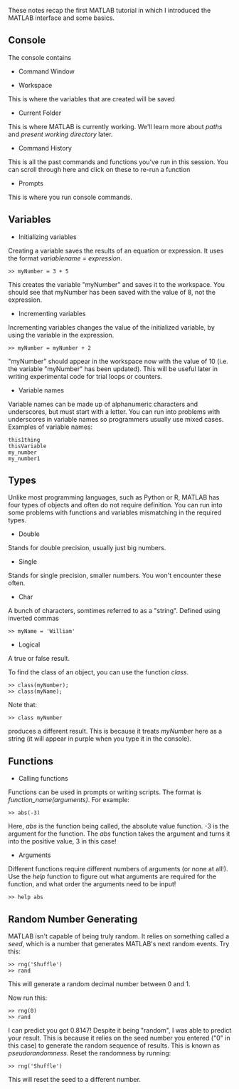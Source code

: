 These notes recap the first MATLAB tutorial in which I introduced the MATLAB interface and some basics.

Console
-------

The console contains

-   Command Window

-   Workspace

This is where the variables that are created will be saved

-   Current Folder

This is where MATLAB is currently working. We'll learn more about
*paths* and *present working directory* later.

-   Command History

This is all the past commands and functions you've run in this session.
You can scroll through here and click on these to re-run a function

-   Prompts

This is where you run console commands.

Variables
---------

-   Initializing variables

Creating a variable saves the results of an equation or expression. It
uses the format *variablename = expression*.

    >> myNumber = 3 + 5

This creates the variable "myNumber" and saves it to the workspace. You
should see that myNumber has been saved with the value of 8, not the
expression.

-   Incrementing variables

Incrementing variables changes the value of the initialized variable, by
using the variable in the expression.

    >> myNumber = myNumber + 2

"myNumber" should appear in the workspace now with the value of 10 (i.e.
the variable "myNumber" has been updated). This will be useful later in
writing experimental code for trial loops or counters.

-   Variable names

Variable names can be made up of alphanumeric characters and
underscores, but must start with a letter. You can run into problems
with underscores in variable names so programmers usually use mixed
cases. Examples of variable names:

    this1thing
    thisVariable
    my_number
    my_number1

Types
-----

Unlike most programming languages, such as Python or R, MATLAB has four
types of objects and often do not require definition. You can run into
some problems with functions and variables mismatching in the required
types.

-   Double

Stands for double precision, usually just big numbers.

-   Single

Stands for single precision, smaller numbers. You won't encounter these
often.

-   Char

A bunch of characters, somtimes referred to as a "string". Defined using
inverted commas

    >> myName = 'William'

-   Logical

A true or false result.

To find the class of an object, you can use the function *class*.

    >> class(myNumber);
    >> class(myName);

Note that:

    >> class myNumber

produces a different result. This is because it treats *myNumber* here
as a string (it will appear in purple when you type it in the console).

Functions
---------

-   Calling functions

Functions can be used in prompts or writing scripts. The format is
*function\_name(arguments)*. For example:

    >> abs(-3)

Here, *abs* is the function being called, the absolute value function.
-3 is the argument for the function. The *abs* function takes the
argument and turns it into the positive value, 3 in this case!

-   Arguments

Different functions require different numbers of arguments (or none at
all!). Use the *help* function to figure out what arguments are required
for the function, and what order the arguments need to be input!

    >> help abs

Random Number Generating
------------------------

MATLAB isn't capable of being truly random. It relies on something
called a *seed*, which is a number that generates MATLAB's next random
events. Try this:

    >> rng('Shuffle')
    >> rand

This will generate a random decimal number between 0 and 1.

Now run this:

    >> rng(0)
    >> rand

I can predict you got 0.8147! Despite it being "random", I was able to
predict your result. This is because it relies on the seed number you
entered ("0" in this case) to generate the random sequence of results.
This is known as *pseudorandomness*. Reset the randomness by running:

    >> rng('Shuffle')

This will reset the seed to a different number.
